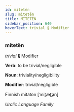 ```yaml
---
id: mitetën
slug: mitetën
title: MİTETËN
sidebar_position: 640
hoverText: trivial § Modifier
---
```


### mitetën

*trivial* **§** Modifier

**Verb**: to be trivial/negligible

**Noun**: triviality/negligibility

**Modifier**: trivial/negligible

Finnish mitätön [ˈmit̪æt̪ø̞n]

*Uralic Language Family*